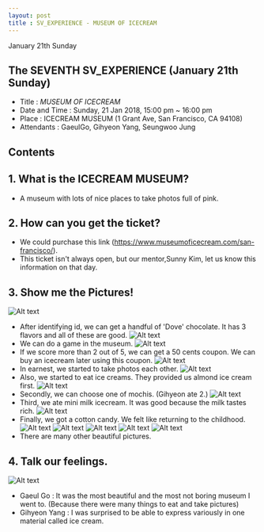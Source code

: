 ```yaml
---
layout: post
title : SV_EXPERIENCE - MUSEUM OF ICECREAM
---
```


January 21th Sunday

## The SEVENTH SV_EXPERIENCE (January 21th Sunday)
- Title : _MUSEUM OF ICECREAM_
- Date and Time : Sunday, 21 Jan 2018, 15:00 pm ~ 16:00 pm
- Place : ICECREAM MUSEUM (1 Grant Ave, San Francisco, CA 94108)
- Attendants : GaeulGo, Gihyeon Yang, Seungwoo Jung

## Contents

## 1. What is the ICECREAM MUSEUM?
- A museum with lots of nice places to take photos full of pink.

## 2. How can you get the ticket?
- We could purchase this link (https://www.museumoficecream.com/san-francisco/).
- This ticket isn't always open, but our mentor,Sunny Kim, let us know this information on that day.

## 3. Show me the Pictures!
![Alt text](../images/SV_experience/180121/01.jpg "01")
- After identifying id, we can get a handful of 'Dove' chocolate. It has 3 flavors and all of these are good.
![Alt text](../images/SV_experience/180121/02.JPG "02")
- We can do a game in the museum. 
![Alt text](../images/SV_experience/180121/03.jpg "03")
- If we score more than 2 out of 5, we can get a 50 cents coupon. We can buy an icecream later using this coupon.
![Alt text](../images/SV_experience/180121/04.jpg "04")
- In earnest, we started to take photos each other.
![Alt text](../images/SV_experience/180121/05.jpg "05")
- Also, we started to eat ice creams. They provided us almond ice cream first.
![Alt text](../images/SV_experience/180121/05(2).jpg "05(2)")
- Secondly, we can choose one of mochis. (Gihyeon ate 2.)
![Alt text](../images/SV_experience/180121/06.jpg "06")
- Third, we ate mini milk icecream. It was good because the milk tastes rich.
![Alt text](../images/SV_experience/180121/07.jpg "07")
- Finally, we got a cotton candy. We felt like returning to the childhood.
![Alt text](../images/SV_experience/180121/08.jpg "08")
![Alt text](../images/SV_experience/180121/09.jpg "09")
![Alt text](../images/SV_experience/180121/10.jpg "10")
![Alt text](../images/SV_experience/180121/11.jpg "11")
![Alt text](../images/SV_experience/180121/12.jpg "12")
- There are many other beautiful pictures. 

## 4. Talk our feelings.
![Alt text](../images/SV_experience/180121/13.jpg "13")
- Gaeul Go : It was the most beautiful and the most not boring museum I went to. (Because there were many things to eat and take pictures)
- Gihyeon Yang : I was surprised to be able to express variously in one material called ice cream.


